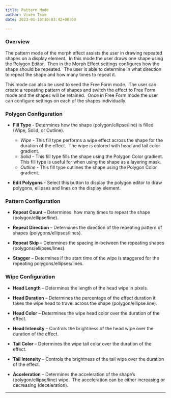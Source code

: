 ```yaml
---
title: Pattern Mode
author: Vixen Team
date: 2023-01-16T10:03:42+00:00

---
```


### Overview

The pattern mode of the morph effect assists the user in drawing repeated shapes on a display element. 
In this mode the user draws one shape using the Polygon Editor.  
Then in the Morph Effect settings configures how the shape should be repeated.  
The user is able to determine in what direction to repeat the shape and how many times to repeat it.

This mode can also be used to seed the Free Form mode.  
The user can create a repeating pattern of shapes and switch the effect to Free Form mode and the shapes will be retained.  
Once in Free Form mode the user can configure settings on each of the shapes individually.

### Polygon Configuration

* **Fill Type** - Determines how the shape (polygon/ellipse/line) is filled (Wipe, Solid, or Outline).

  * _Wipe_ - This fill type performs a wipe effect across the shape for the duration of the effect.  The wipe is colored with head and tail color gradient.
  * _Solid_ - This fill type fills the shape using the Polygon Color gradient.  This fill type is useful for when using the shape as a layering mask.
  * _Outline_ - This fill type outlines the shape using the Polygon Color gradient.

* **Edit Polygons** - Select this button to display the polygon editor to draw polygons, ellipses and lines on the display element.


### Pattern Configuration

* **Repeat Count** &#8211; Determines  how many times to repeat the shape (polygon/ellipse/line).

* **Repeat Direction** &#8211; Determines the direction of the repeating pattern of shapes (polygons/ellipses/lines).

* **Repeat Skip** &#8211; Determines the spacing in-between the repeating shapes (polygons/ellipses/lines).

* **Stagger** &#8211; Determines if the start time of the wipe is staggered for the repeating polygons/ellipses/lines.

### Wipe Configuration

* **Head Length** &#8211; Determines the length of the head wipe in pixels.

* **Head Duration** &#8211; Determines the percentage of the effect duration it takes the wipe head to travel across the shape (polygon/ellipse.line).

* **Head Color** – Determines the wipe head color over the duration of the effect.

* **Head Intensity** &#8211; Controls the brightness of the head wipe over the duration of the effect.

* **Tail Color** – Determines the wipe tail color over the duration of the effect.

* **Tail Intensity** &#8211; Controls the brightness of the tail wipe over the duration of the effect.

* **Acceleration** &#8211; Determines the acceleration of the shape&#8217;s (polygon/ellipse/line) wipe.  The acceleration can be either increasing or decreasing (deceleration).


---

